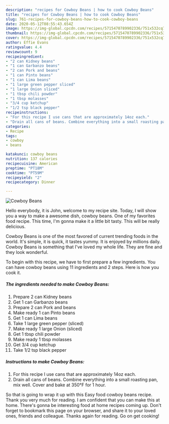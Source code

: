 ```yaml
---
description: "recipes for Cowboy Beans | how to cook Cowboy Beans"
title: "recipes for Cowboy Beans | how to cook Cowboy Beans"
slug: 761-recipes-for-cowboy-beans-how-to-cook-cowboy-beans
date: 2020-05-12T08:55:43.654Z
image: https://img-global.cpcdn.com/recipes/5715470789902336/751x532cq70/cowboy-beans-recipe-main-photo.jpg
thumbnail: https://img-global.cpcdn.com/recipes/5715470789902336/751x532cq70/cowboy-beans-recipe-main-photo.jpg
cover: https://img-global.cpcdn.com/recipes/5715470789902336/751x532cq70/cowboy-beans-recipe-main-photo.jpg
author: Effie Evans
ratingvalue: 4.4
reviewcount: 9
recipeingredient:
- "2 can Kidney beans"
- "1 can Garbanzo beans"
- "2 can Pork and beans"
- "1 can Pinto beans"
- "1 can Lima beans"
- "1 large green pepper sliced"
- "1 large Onion sliced"
- "1 tbsp chili powder"
- "1 tbsp molasses"
- "3/4 cup ketchup"
- "1/2 tsp black pepper"
recipeinstructions:
- "For this recipe I use cans that are approximately 14oz each."
- "Drain all cans of beans. Combine everything into a small roasting pan, mix well. Cover and bake at 350°F for 1 hour."
categories:
- Recipe
tags:
- cowboy
- beans

katakunci: cowboy beans 
nutrition: 137 calories
recipecuisine: American
preptime: "PT18M"
cooktime: "PT59M"
recipeyield: "2"
recipecategory: Dinner

---
```



![Cowboy Beans](https://img-global.cpcdn.com/recipes/5715470789902336/751x532cq70/cowboy-beans-recipe-main-photo.jpg)

Hello everybody, it is John, welcome to my recipe site. Today, I will show you a way to make a awesome dish, cowboy beans. One of my favorites food recipe. This time, I'm gonna make it a little bit tasty. This will be really delicious.

Cowboy Beans is one of the most favored of current trending foods in the world. It's simple, it is quick, it tastes yummy. It is enjoyed by millions daily. Cowboy Beans is something that I've loved my whole life. They are fine and they look wonderful.




To begin with this recipe, we have to first prepare a few ingredients. You can have cowboy beans using 11 ingredients and 2 steps. Here is how you cook it.

<!--inarticleads1-->

##### The ingredients needed to make Cowboy Beans:

1. Prepare 2 can Kidney beans
1. Get 1 can Garbanzo beans
1. Prepare 2 can Pork and beans
1. Make ready 1 can Pinto beans
1. Get 1 can Lima beans
1. Take 1 large green pepper (sliced)
1. Make ready 1 large Onion (sliced)
1. Get 1 tbsp chili powder
1. Make ready 1 tbsp molasses
1. Get 3/4 cup ketchup
1. Take 1/2 tsp black pepper




<!--inarticleads2-->

##### Instructions to make Cowboy Beans:

1. For this recipe I use cans that are approximately 14oz each.
1. Drain all cans of beans. Combine everything into a small roasting pan, mix well. Cover and bake at 350°F for 1 hour.




So that is going to wrap it up with this Easy food cowboy beans recipe. Thank you very much for reading. I am confident that you can make this at home. There's gonna be interesting food at home recipes coming up. Don't forget to bookmark this page on your browser, and share it to your loved ones, friends and colleague. Thanks again for reading. Go on get cooking!
